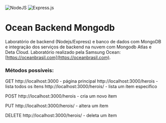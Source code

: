 ![NodeJS](https://img.shields.io/badge/node.js-6DA55F?style=flat&logo=node.js&logoColor=white) ![Express.js](https://img.shields.io/badge/express.js-%23404d59.svg?style=flat&logo=express&logoColor=%2361DAFB)

# Ocean Backend Mongodb

Laboratório de backend (Nodejs/Express) e banco de dados com MongoDB e integração dos serviços de backend na nuvem com Mongodb Atlas e Deta Cloud.
Laboratório realizado pela Samsung Ocean: [https://oceanbrasil.com](https://oceanbrasil.com).

### Métodos possíveis:

GET
http://localhost:3000 - página principal
http://localhost:3000/herois - lista todos os ítens
http://localhost:3000/herois/<id> - lista um ítem específico

POST
http://localhost:3000/herois - cria um novo ítem

PUT
http://localhost:3000/herois/<id> - altera um ítem

DELETE
http://localhost:3000/herois/<id> - deleta um ítem
